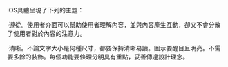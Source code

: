 iOS具體呈現了下列的主題：

‧遵從。使用者介面可以幫助使用者理解內容，並與內容產生互動，卻又不會分散了使用者對於內容的注意力。

‧清晰。不論文字大小是何種尺寸，都要保持清晰易讀。圖示要醒目且明亮。不需要多餘的裝飾。每個功能要條理分明具有重點，妥善傳達設計理念。


